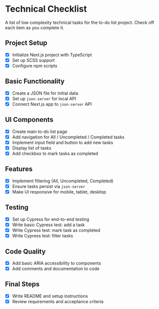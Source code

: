 # Technical Checklist

A list of low complexity technical tasks for the to-do list project. Check off each item as you complete it.

## Project Setup

- [x] Initialize Next.js project with TypeScript
- [x] Set up SCSS support
- [x] Configure npm scripts

## Basic Functionality

- [x] Create a JSON file for initial data
- [x] Set up `json-server` for local API
- [x] Connect Next.js app to `json-server` API

## UI Components

- [x] Create main to-do list page
- [x] Add navigation for All / Uncompleted / Completed tasks
- [x] Implement input field and button to add new tasks
- [x] Display list of tasks
- [x] Add checkbox to mark tasks as completed

## Features

- [x] Implement filtering (All, Uncompleted, Completed)
- [x] Ensure tasks persist via `json-server`
- [x] Make UI responsive for mobile, tablet, desktop

## Testing

- [x] Set up Cypress for end-to-end testing
- [x] Write basic Cypress test: add a task
- [x] Write Cypress test: mark task as completed
- [x] Write Cypress test: filter tasks

## Code Quality

- [x] Add basic ARIA accessibility to components
- [x] Add comments and documentation to code

## Final Steps

- [x] Write README and setup instructions
- [x] Review requirements and acceptance criteria
